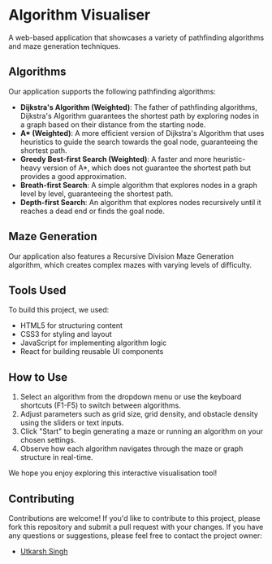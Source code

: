 **Algorithm Visualiser**
======================

A web-based application that showcases a variety of pathfinding algorithms and maze generation techniques.

**Algorithms**
-------------

Our application supports the following pathfinding algorithms:

* **Dijkstra's Algorithm (Weighted)**: The father of pathfinding algorithms, Dijkstra's Algorithm guarantees the shortest path by exploring nodes in a graph based on their distance from the starting node.
* **A\* (Weighted)**: A more efficient version of Dijkstra's Algorithm that uses heuristics to guide the search towards the goal node, guaranteeing the shortest path.
* **Greedy Best-first Search (Weighted)**: A faster and more heuristic-heavy version of A*, which does not guarantee the shortest path but provides a good approximation.
* **Breath-first Search**: A simple algorithm that explores nodes in a graph level by level, guaranteeing the shortest path.
* **Depth-first Search**: An algorithm that explores nodes recursively until it reaches a dead end or finds the goal node.

## Maze Generation

Our application also features a Recursive Division Maze Generation algorithm, which creates complex mazes with varying levels of difficulty.

## Tools Used

To build this project, we used:

* HTML5 for structuring content
* CSS3 for styling and layout
* JavaScript for implementing algorithm logic
* React for building reusable UI components

## How to Use

1. Select an algorithm from the dropdown menu or use the keyboard shortcuts (F1-F5) to switch between algorithms.
2. Adjust parameters such as grid size, grid density, and obstacle density using the sliders or text inputs.
3. Click "Start" to begin generating a maze or running an algorithm on your chosen settings.
4. Observe how each algorithm navigates through the maze or graph structure in real-time.

We hope you enjoy exploring this interactive visualisation tool!

## Contributing

Contributions are welcome! If you'd like to contribute to this project, please fork this repository and submit a pull request with your changes.
If you have any questions or suggestions, please feel free to contact the project owner:
- [Utkarsh Singh](mailto:hauntedutkarsh@gmail.com)
